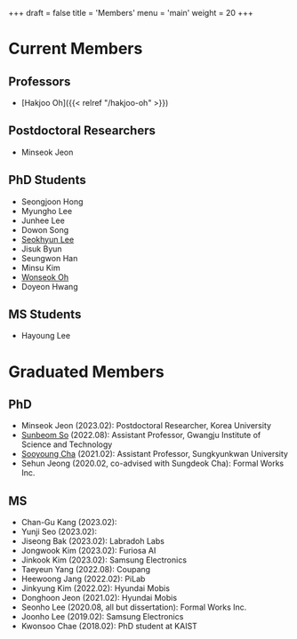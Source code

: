 +++
draft = false
title = 'Members'
menu = 'main'
weight = 20
+++

# Current Members

## Professors

- [Hakjoo Oh]({{< relref "/hakjoo-oh" >}})

## Postdoctoral Researchers
- Minseok Jeon

## PhD Students
- Seongjoon Hong
- Myungho Lee
- Junhee Lee
- Dowon Song
- [Seokhyun Lee](https://seokhyunlee.info/)
- Jisuk Byun
- Seungwon Han
- Minsu Kim
- [Wonseok Oh](https://marinelay.pages.dev/)
- Doyeon Hwang

## MS Students
- Hayoung Lee

# Graduated Members

## PhD
- Minseok Jeon (2023.02): Postdoctoral Researcher, Korea University
- [Sunbeom So](https://sites.google.com/site/sunbeomsoprl/) (2022.08): Assistant Professor, Gwangju Institute of Science and Technology
- [Sooyoung Cha](https://sites.google.com/view/sooyoungcha/) (2021.02): Assistant Professor, Sungkyunkwan University
- Sehun Jeong (2020.02, co-advised with Sungdeok Cha): Formal Works Inc.

## MS
- Chan-Gu Kang (2023.02):
- Yunji Seo (2023.02):
- Jiseong Bak (2023.02): Labradoh Labs
- Jongwook Kim (2023.02): Furiosa AI
- Jinkook Kim (2023.02): Samsung Electronics
- Taeyeun Yang (2022.08): Coupang
- Heewoong Jang (2022.02): PiLab
- Jinkyung Kim (2022.02): Hyundai Mobis
- Donghoon Jeon (2021.02): Hyundai Mobis
- Seonho Lee (2020.08, all but dissertation): Formal Works Inc.
- Joonho Lee (2019.02): Samsung Electronics
- Kwonsoo Chae (2018.02): PhD student at KAIST
